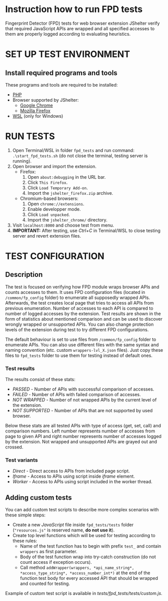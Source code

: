 # Instruction how to run FPD tests

Fingerprint Detector (FPD) tests for web browser extension JShelter verify that required JavaScript APIs
are wrapped and all specified accesses to them are properly logged according to evaluating heuristics.

# SET UP TEST ENVIRONMENT

## Install required programs and tools

These programs and tools are required to be installed:
* [PHP](https://www.php.net/downloads/)
* Browser supported by JShelter:
    * [Google Chrome](https://www.google.com/chrome/)
    * [Mozilla Firefox](https://www.mozilla.org/en-US/firefox/new/)
* [WSL](https://docs.microsoft.com/en-us/windows/wsl/install-win10) (only for Windows)

# RUN TESTS
    
1. Open Terminal/WSL in folder `fpd_tests` and run command: `.\start_fpd_tests.sh` (do not close the terminal, testing server is running).
2. Open browser and import the extension.
	* Firefox:
        1. Open `about:debugging` in the URL bar.
        2. Click `This Firefox`.
        3. Click `Load Temporary Add-on`.
		4. Import the `jshelter_firefox.zip` archive.
	* Chromium-based browsers:
		1. Open `chrome://extensions`.
		2. Enable developper mode.
		3. Click `Load unpacked`.
		4. Import the `jshelter_chrome/` directory.
3. Visit `localhost:8000` and choose test from menu.
4. **IMPORTANT:** After testing, use *Ctrl+C* in Terminal/WSL to close testing server and revert extension files.

# TEST CONFIGURATION

## Description

The test is focused on verifying how FPD module wraps browser APIs and counts accesses to them. It uses FPD configuration files (located in `/common/fp_config` folder) to enumerate all supposedly wrapped APIs. Afterwards, the test creates local page that tries to access all APIs from previous enumeration. Number of accesses to each API is compared to number of logged accesses by the extension. Test results are shown in the form of statistics about mentioned comparison and can be used to discover wrongly wrapped or unsupported APIs. You can also change protection levels of the extension during test to try different FPD configurations.

The default behaviour is set to use files from `/common/fp_config` folder to enumerate APIs. You can also use different files with the same syntax and naming convention (etc. custom `wrappers-lvl_X.json` files). Just copy these files to `fpd_tests` folder to use them for testing instead of default ones.

### Test results

The results consist of these stats:
* *PASSED* - Number of APIs with successful comparison of accesses.
* *FAILED* - Number of APIs with failed comparison of accesses.
* *NOT WRAPPED* - Number of not wrapped APIs by the current level of the extension.
* *NOT SUPPORTED* - Number of APIs that are not supported by used browser.

Below these stats are all tested APIs with type of access (get, set, call) and comparison numbers. Left number represents number of accesses from page to given API and right number represents number of accesses logged by the extension. Not wrapped and unsupported APIs are grayed out and crossed.

### Test variants

* *Direct* - Direct access to APIs from included page script.
* *Iframe* - Access to APIs using script inside *iframe* element.
* *Worker* - Access to APIs using script included in the worker thread.

## Adding custom tests

You can add custom test scripts to describe more complex scenarios with these simple steps:
* Create a new *JavaScript* file inside `fpd_tests/tests` folder (`"resources.js"` is reserved name, **do not use it**).
* Create top level functions which will be used for testing according to these rules:
    * Name of the test function has to begin with prefix `test_` and contain `wrappers` as first parameter.
    * Body of the test function wrap into try-catch construction (do not count access if exception occurs).
    * Call method `addWrapper(wrappers, *api_name_string*, *access_type_string*, *access_number_int*)` at the end of the function test body for every accessed API that should be wrapped and counted for testing.

Example of custom test script is available in *tests/fpd_tests/tests/custom.js*.
